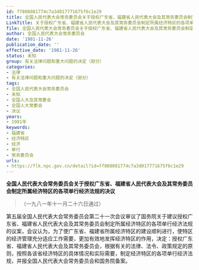 ```yaml
---
id: ff808081774c7a3d017771675f6c1e29
title: 全国人民代表大会常务委员会关于授权广东省、福建省人民代表大会及其常务委员会制定所属经济特区的各项单行经济法规的决议
LinkTitle: 关于授权广东省、福建省人民代表大会及其常务委员会制定所属经济特区的各项单行经济法规的决议（1981）
file: 全国人民代表大会常务委员会关于授权广东省、福建省人民代表大会及其常务委员会制定所属经济特区的各项单行经济法规的决议_ff808081774c7a3d017771675f6c1e29.docx
author: 全国人民代表大会常务委员会
date: '1981-11-26'
publication_date: ''
effective_date: '1981-11-26'
status: 未知
group: 有关法律问题和重大问题的决定（部分）
categories:
- 法律
- 有关法律问题和重大问题的决定（部分）
tags:
- 全国人民代表大会常务委员会
- 未知
- 全国人大及其常委会
- 全国人大常委会
- 决议
years:
- 1981年
keywords:
- 福建省
- 经济特区
- 经济
- 单行
- 常务委员会
urls:
- https://flk.npc.gov.cn/detail?id=ff808081774c7a3d017771675f6c1e29
---
```


**全国人民代表大会常务委员会关于授权广东省、福建省人民代表大会及其常务委员会制定所属经济特区的各项单行经济法规的决议**

> （一九八一年十一月二十六日通过）

第五届全国人民代表大会常务委员会第二十一次会议审议了国务院关于建议授权广东省、福建省人民代表大会及其常务委员会制定所属经济特区的各项单行经济法规的议案，会议认为，为了使广东省、福建省所属经济特区的建设顺利进行，使特区的经济管理充分适应工作需要，更加有效地发挥经济特区的作用，决定：授权广东省、福建省人民代表大会及其常务委员会，根据有关的法律、法令、政策规定的原则，按照各该省经济特区的具体情况和实际需要，制定经济特区的各项单行经济法规，并报全国人民代表大会常务委员会和国务院备案。
